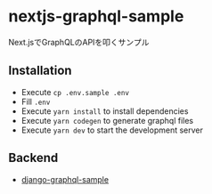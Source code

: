 # nextjs-graphql-sample

Next.jsでGraphQLのAPIを叩くサンプル

## Installation

- Execute `cp .env.sample .env`
- Fill `.env`
- Execute `yarn install` to install dependencies
- Execute `yarn codegen` to generate graphql files
- Execute `yarn dev` to start the development server

## Backend

- [django-graphql-sample](https://github.com/yasurona/django-graphql-sample)
